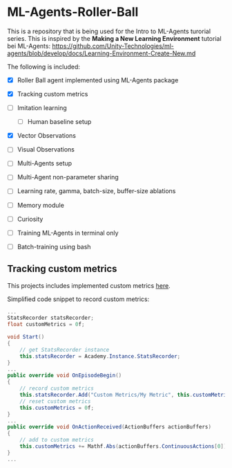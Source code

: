 # ML-Agents-Roller-Ball

This is a repository that is being used for the Intro to ML-Agents turorial series. This is inspired by the **Making a New Learning Environment** tutorial bei ML-Agents: https://github.com/Unity-Technologies/ml-agents/blob/develop/docs/Learning-Environment-Create-New.md

The following is included:

- [X] Roller Ball agent implemented using ML-Agents package
- [X] Tracking custom metrics
- [ ] Imitation learning
  - [ ] Human baseline setup
- [X] Vector Observations
- [ ] Visual Observations
- [ ] Multi-Agents setup
- [ ] Multi-Agent non-parameter sharing
- [ ] Learning rate, gamma, batch-size, buffer-size ablations
- [ ] Memory module
- [ ] Curiosity
- [ ] Training ML-Agents in terminal only
- [ ] Batch-training using bash


## Tracking custom metrics

This projects includes implemented custom metrics [here](https://github.com/Bartlett-RC3/ML-Agents-Roller-Ball/blob/main/Assets/RollerAgent.cs#L21).

Simplified code snippet to record custom metrics:

```cs
...
StatsRecorder statsRecorder;
float customMetrics = 0f;

void Start()
{
    // get StatsRecorder instance
    this.statsRecorder = Academy.Instance.StatsRecorder;
}
...
public override void OnEpisodeBegin()
{
    // record custom metrics
    this.statsRecorder.Add("Custom Metrics/My Metric", this.customMetrics);
    // reset custom metrics
    this.customMetrics = 0f;
}
...
public override void OnActionReceived(ActionBuffers actionBuffers)
{
    // add to custom metrics
    this.customMetrics += Mathf.Abs(actionBuffers.ContinuousActions[0]);
}
...
```
